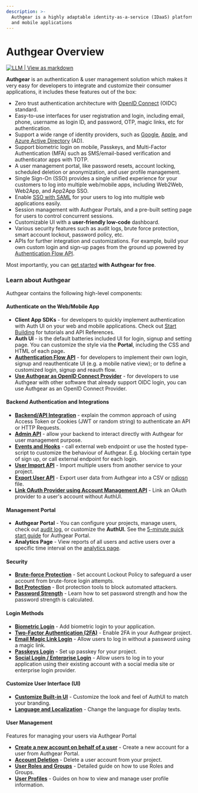 ```yaml
---
description: >-
  Authgear is a highly adaptable identity-as-a-service (IDaaS) platform for web
  and mobile applications
---
```


# Authgear Overview

[![LLM | View as markdown](https://img.shields.io/badge/LLM-View%20as%20markdown-blue?logo=https://raw.githubusercontent.com/authgear/docs/main/markdown.svg)](https://r.jina.ai/https://docs.authgear.com/)

**Authgear** is an authentication & user management solution which makes it very easy for developers to integrate and customize their consumer applications, it includes these features out of the box:

* Zero trust authentication architecture with [OpenID Connect](https://openid.net/developers/how-connect-works/) (OIDC) standard.
* Easy-to-use interfaces for user registration and login, including email, phone, username as login ID, and password, OTP, magic links, etc for authentication.
* Support a wide range of identity providers, such as [Google](https://developers.google.com/identity), [Apple](https://support.apple.com/en-gb/guide/deployment/depa64848f3a/web), and [Azure Active Directory](https://azure.microsoft.com/en-gb/products/active-directory/) (AD).
* Support biometric login on mobile, Passkeys, and Multi-Factor Authentication (MFA) such as SMS/email-based verification and authenticator apps with TOTP.
* A user management portal, like password resets, account locking, scheduled deletion or anonymization, and user profile management.
* Single Sign-On (SSO) provides a single unified experience for your customers to log into multiple web/mobile apps, including Web2Web, Web2App, and App2App SSO.
* Enable [SSO with SAML](authentication-and-access/single-sign-on/single-sign-on-with-saml/) for your users to log into multiple web applications easily.
* Session management with Authgear Portals, and a pre-built setting page for users to control concurrent sessions.
* Customizable UI with a **user-friendly low-code** dashboard.&#x20;
* Various security features such as audit logs, brute force protection, smart account lockout, password policy, etc.
* APIs for further integration and customizations. For example, build your own custom login and sign-up pages from the ground up powered by [Authentication Flow API](https://docs.authgear.com/~/changes/anTCj6yoZ06s3pLJk5v8/reference/apis/authentication-flow-api).

Most importantly, you can [get started](https://accounts.portal.authgear.com/signup) **with Authgear for free**.

### Learn about Authgear&#x20;

Authgear contains the following high-level components:

#### Authenticate on the Web/Mobile App

* **Client App SDKs** - for developers to quickly implement authentication with Auth UI on your web and mobile applications. Check out [Start Building](get-started/start-building.md) for tutorials and API References.
* **Auth UI** - is the default batteries included UI for login, signup and setting page. You can customize the style via the **Portal**, including the CSS and HTML of each pag&#x65;**.**
* [**Authentication Flow API**](customization/ui-customization/custom-ui/authentication-flow-api.md) - for developers to implement their own login, signup and reauthenticate UI (e.g. a mobile native view); or to define a customized login, signup and reauth flow.
* [**Use Authgear as OpenID Connect Provider**](authentication-and-access/single-sign-on/oidc-provider.md) - for developers to use Authgear with other software that already support OIDC login, you can use Authgear as an OpenID Connect Provider.

#### Backend Authentication and Integrations

* [**Backend/API Integration**](get-started/backend-api/) - explain the common approach of using Access Token or Cookies (JWT or random string) to authenticate an API or HTTP Requests.
* [**Admin API**](api-reference/apis/admin-api/) - allow your backend to interact directly with Authgear for user management purpose.
* [**Events and Hooks**](customization/events-hooks/) - call external web endpoint or use the hosted type-script to customize the behaviour of Authgear. E.g. blocking certain type of sign up, or call external endpoint for each login.
* [**User Import API**](admin/user-management/import-users-using-user-import-api.md) - Import multiple users from another service to your project.
* [**Export User API**](admin/user-management/export-users-using-the-user-export-api.md) - Export user data from Authgear into a CSV or [ndjosn](https://github.com/ndjson/ndjson-spec) file.
* [**Link OAuth Provider using Account Management API**](customization/ui-customization/custom-ui/manually-link-oauth-provider-using-account-management-api.md) - Link an OAuth provider to a user's account without AuthUI.

#### Management Portal

* **Authgear Portal** - You can configure your projects, manage users, check out [audit log](admin/monitor/audit-log.md), or customize the **AuthUI.** See the [5-minute quick start guide](get-started/5-minute-guide.md) for Authgear Portal.
* **Analytics Page** - View reports of all users and active users over a specific time interval on the [analytics page](admin/monitor/analytics.md).

#### Security

* [**Brute-force Protection**](security/brute-force-protection.md) - Set account Lockout Policy to safeguard a user account from brute-force login attempts.
* [**Bot Protection**](security/bot-protection.md) - Bot protection tools to block automated attackers.
* [**Password Strength**](security/password-strength.md) - Learn how to set password strength and how the password strength is calculated.

#### Login Methods

* [**Biometric Login**](authentication-and-access/authentication/biometric.md) - Add biometric login to your application.
* [**Two-Factor Authentication (2FA)**](authentication-and-access/authentication/enable-two-factor-authentication-2fa.md) - Enable 2FA in your Authgear project.
* [**Email Magic Link Login**](authentication-and-access/authentication/add-email-magic-link-login.md) - Allow users to log in without a password using a magic link.
* [**Passkeys Login**](authentication-and-access/authentication/passkeys.md) - Set up passkey for your project.
* [**Social Login / Enterprise Login**](authentication-and-access/social-enterprise-login-providers/) - Allow users to log in to your application using their existing account with a social media site or enterprise login provider.

#### Customize User Interface (UI)

* [**Customize Built-in UI**](customization/ui-customization/built-in-ui/branding.md) - Customize the look and feel of AuthUI to match your branding.
* [**Language and Localization**](customization/ui-customization/languages-and-localization.md) - Change the language for display texts.

#### User Management

Features for managing your users via Authgear Portal

* [**Create a new account on behalf of a user**](admin/user-management/how-to-handle-password-while-creating-accounts-for-users.md) - Create a new account for a user from Authgear Portal.
* [**Account Deletion**](admin/user-management/account-deletion.md) - Delete a user account from your project.
* [**User Roles and Groups**](admin/user-management/manage-users-roles-and-groups.md) - Detailed guide on how to use Roles and Groups.
* [**User Profiles**](admin/user-profiles/) - Guides on how to view and manage user profile information.
